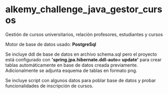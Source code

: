 # alkemy_challenge_java_gestor_cursos
Gestión de cursos universitarios, relación profesores, estudiantes y cursos

Motor de base de datos usado: <b>PostgreSql </b>

Se incluye ddl de base de datos en archivo schema.sql pero el proyecto está configurado con <b>'spring.jpa.hibernate.ddl-auto= update'</b> para crear tablas automáticamente en base de datos creada previamente. Adicionalmente se adjunta esquema de tablas en formato png.

Se incluye script con algunos datos para poblar base de datos y probar funcionalidades de inscripción de cursos.
